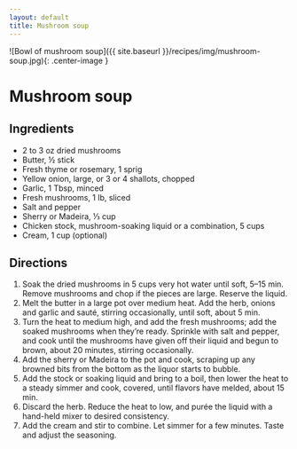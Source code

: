 ```yaml
---
layout: default
title: Mushroom soup
---
```

![Bowl of mushroom soup]({{ site.baseurl }}/recipes/img/mushroom-soup.jpg){: .center-image }


# Mushroom soup
## Ingredients
* 2 to 3 oz dried mushrooms
* Butter, ½ stick
* Fresh thyme or rosemary, 1 sprig
* Yellow onion, large, or 3 or 4 shallots, chopped
* Garlic, 1 Tbsp, minced
* Fresh mushrooms, 1 lb, sliced
*  Salt and pepper
* Sherry or Madeira, ⅓ cup
* Chicken stock, mushroom-soaking liquid or a combination, 5 cups
* Cream, 1 cup (optional)

## Directions
1. Soak the dried mushrooms in 5 cups very hot water until soft, 5–15 min. Remove mushrooms and chop if the pieces are large. Reserve the liquid.
2. Melt the butter in a large pot over medium heat. Add the herb, onions and garlic and sauté, stirring occasionally, until soft, about 5 min.
3. Turn the heat to medium high, and add the fresh mushrooms; add the soaked mushrooms when they’re ready. Sprinkle with salt and pepper, and cook until the mushrooms have given off their liquid and begun to brown, about 20 minutes, stirring occasionally.
4. Add the sherry or Madeira to the pot and cook, scraping up any browned bits from the bottom as the liquor starts to bubble.
5. Add the stock or soaking liquid and bring to a boil, then lower the heat to a steady simmer and cook, covered, until flavors have melded, about 15 min.
6. Discard the herb. Reduce the heat to low, and purée the liquid with a hand-held mixer to desired consistency.
7. Add the cream and stir to combine. Let simmer for a few minutes. Taste and adjust the seasoning.
